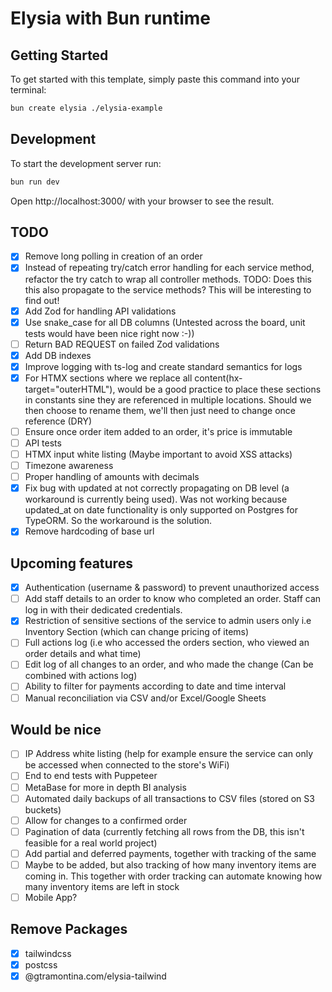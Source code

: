 # Elysia with Bun runtime

## Getting Started
To get started with this template, simply paste this command into your terminal:
```bash
bun create elysia ./elysia-example
```

## Development
To start the development server run:
```bash
bun run dev
```

Open http://localhost:3000/ with your browser to see the result.

## TODO
- [X] Remove long polling in creation of an order
- [X] Instead of repeating try/catch error handling for each service method, refactor the try catch to wrap all controller methods. TODO: Does this this also propagate to the service methods? This will be interesting to find out!
- [X] Add Zod for handling API validations
- [X] Use snake_case for all DB columns (Untested across the board, unit tests would have been nice right now :-))
- [ ] Return BAD REQUEST on failed Zod validations
- [X] Add DB indexes
- [X] Improve logging with ts-log and create standard semantics for logs
- [X] For HTMX sections where we replace all content(hx-target="outerHTML"), would be a good practice to place these sections in constants sine they are referenced in multiple locations. Should we then choose to rename them, we'll then just need to change once reference (DRY)
- [ ] Ensure once order item added to an order, it's price is immutable
- [ ] API tests
- [ ] HTMX input white listing (Maybe important to avoid XSS attacks)
- [ ] Timezone awareness
- [ ] Proper handling of amounts with decimals
- [X] Fix bug with updated at not correctly propagating on DB level (a workaround is currently being used). Was not working because updated_at on date functionality is only supported on Postgres for TypeORM. So the workaround is the solution.
- [X] Remove hardcoding of base url

## Upcoming features
- [X] Authentication (username & password) to prevent unauthorized access
- [ ] Add staff details to an order to know who completed an order. Staff can log in with their dedicated credentials.
- [X] Restriction of sensitive sections of the service to admin users only i.e Inventory Section (which can change pricing of items)
- [ ] Full actions log (i.e who accessed the orders section, who viewed an order details and what time)
- [ ] Edit log of all changes to an order, and who made the change (Can be combined with actions log)
- [ ] Ability to filter for payments according to date and time interval
- [ ] Manual reconciliation via CSV and/or Excel/Google Sheets

## Would be nice
- [ ] IP Address white listing (help for example ensure the service can only be accessed when connected to the store's WiFi)
- [ ] End to end tests with Puppeteer
- [ ] MetaBase for more in depth BI analysis
- [ ] Automated daily backups of all transactions to CSV files (stored on S3 buckets)
- [ ] Allow for changes to a confirmed order
- [ ] Pagination of data (currently fetching all rows from the DB, this isn't feasible for a real world project)
- [ ] Add partial and deferred payments, together with tracking of the same
- [ ] Maybe to be added, but also tracking of how many inventory items are coming in. This together with order tracking can automate knowing how many inventory items are left in stock
- [ ] Mobile App?

## Remove Packages
- [X] tailwindcss
- [X] postcss
- [X] @gtramontina.com/elysia-tailwind 
